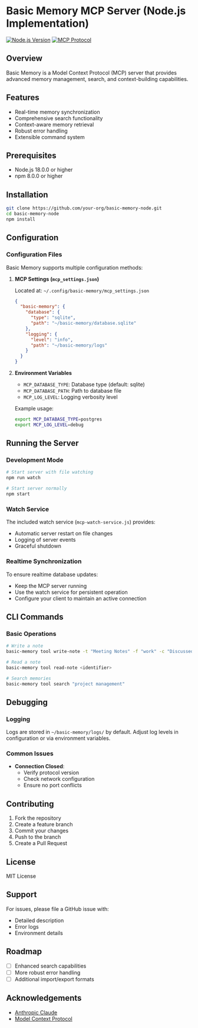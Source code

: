 # Basic Memory MCP Server (Node.js Implementation)

[![Node.js Version](https://img.shields.io/badge/node-%3E%3D18.0.0-brightgreen)](https://nodejs.org/)
[![MCP Protocol](https://img.shields.io/badge/MCP%20Protocol-2024--11--05-blue)](https://github.com/basicmachines-co/basic-memory)

## Overview

Basic Memory is a Model Context Protocol (MCP) server that provides advanced memory management, search, and context-building capabilities.

## Features

- Real-time memory synchronization
- Comprehensive search functionality
- Context-aware memory retrieval
- Robust error handling
- Extensible command system

## Prerequisites

- Node.js 18.0.0 or higher
- npm 8.0.0 or higher

## Installation

```bash
git clone https://github.com/your-org/basic-memory-node.git
cd basic-memory-node
npm install
```

## Configuration

### Configuration Files

Basic Memory supports multiple configuration methods:

1. **MCP Settings (`mcp_settings.json`)**

   Located at: `~/.config/basic-memory/mcp_settings.json`

   ```json
   {
     "basic-memory": {
       "database": {
         "type": "sqlite",
         "path": "~/basic-memory/database.sqlite"
       },
       "logging": {
         "level": "info",
         "path": "~/basic-memory/logs"
       }
     }
   }
   ```

2. **Environment Variables**

   - `MCP_DATABASE_TYPE`: Database type (default: sqlite)
   - `MCP_DATABASE_PATH`: Path to database file
   - `MCP_LOG_LEVEL`: Logging verbosity level

   Example usage:
   ```bash
   export MCP_DATABASE_TYPE=postgres
   export MCP_LOG_LEVEL=debug
   ```

## Running the Server

### Development Mode

```bash
# Start server with file watching
npm run watch

# Start server normally
npm start
```

### Watch Service

The included watch service (`mcp-watch-service.js`) provides:

- Automatic server restart on file changes
- Logging of server events
- Graceful shutdown

### Realtime Synchronization

To ensure realtime database updates:

- Keep the MCP server running
- Use the watch service for persistent operation
- Configure your client to maintain an active connection

## CLI Commands

### Basic Operations

```bash
# Write a note
basic-memory tool write-note -t "Meeting Notes" -f "work" -c "Discussed project timeline"

# Read a note
basic-memory tool read-note <identifier>

# Search memories
basic-memory tool search "project management"
```

## Debugging

### Logging

Logs are stored in `~/basic-memory/logs/` by default.
Adjust log levels in configuration or via environment variables.

### Common Issues

- **Connection Closed**:
  - Verify protocol version
  - Check network configuration
  - Ensure no port conflicts

## Contributing

1. Fork the repository
2. Create a feature branch
3. Commit your changes
4. Push to the branch
5. Create a Pull Request

## License

MIT License

## Support

For issues, please file a GitHub issue with:

- Detailed description
- Error logs
- Environment details

## Roadmap

- [ ] Enhanced search capabilities
- [ ] More robust error handling
- [ ] Additional import/export formats

## Acknowledgements

- [Anthropic Claude](https://www.anthropic.com/)
- [Model Context Protocol](https://github.com/basicmachines-co/basic-memory)
